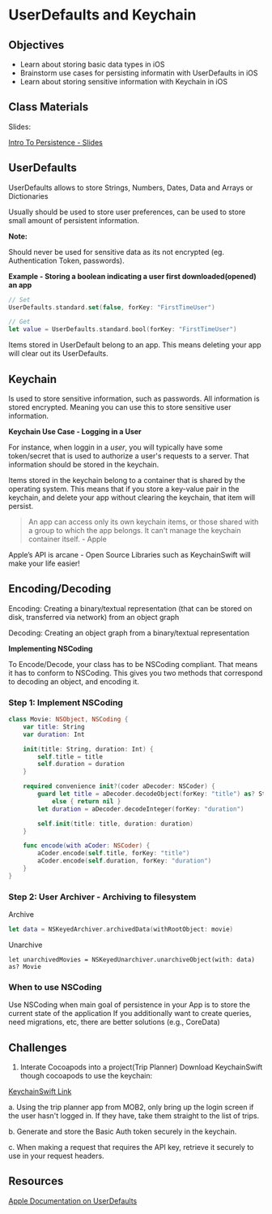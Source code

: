 # UserDefaults and Keychain

## Objectives
- Learn about storing basic data types in iOS
- Brainstorm use cases for persisting informatin with UserDefaults in iOS
- Learn about storing sensitive information with Keychain in iOS

## Class Materials

Slides:

[Intro To Persistence - Slides](intro-to-persistence.key)


## UserDefaults

UserDefaults allows to store Strings, Numbers, Dates, Data and
Arrays or Dictionaries

Usually should be used to store user preferences, can be used to store small amount of persistent information.

**Note:**

Should never be used for sensitive data as its not encrypted (eg. Authentication Token, passwords).

**Example - Storing a boolean indicating a user first downloaded(opened) an app**
```swift
// Set
UserDefaults.standard.set(false, forKey: "FirstTimeUser")

// Get
let value = UserDefaults.standard.bool(forKey: "FirstTimeUser")
```

Items stored in UserDefault belong to an app. This means deleting your app will clear out its UserDefaults.

## Keychain

Is used to store sensitive information, such as passwords. All information is stored encrypted. Meaning you can use this to store sensitive user information.

**Keychain Use Case - Logging in a User**

For instance, when loggin in a *user*, you will typically have some token/secret that is used to authorize a user's requests to a server. That information should be stored in the keychain.

Items stored in the keychain belong to a container that is shared by the operating system.
This means that if you store a key-value pair in the keychain, and delete your app without clearing the keychain, that item will persist.


> An app can access only its own keychain items, or those shared with a group to which the app belongs. It can't manage the keychain container itself. - Apple

Apple’s API is arcane - Open Source Libraries such as
KeychainSwift will make your life easier!


## Encoding/Decoding

Encoding: Creating a binary/textual representation (that can
be stored on disk, transferred via network) from an object
graph

Decoding: Creating an object graph from a binary/textual
representation

**Implementing NSCoding**

To Encode/Decode, your class has to be NSCoding compliant. That means it has to conform to NSCoding. This gives you two methods that correspond to decoding an object, and encoding it.


### Step 1: Implement NSCoding

```swift
class Movie: NSObject, NSCoding {
    var title: String
    var duration: Int

    init(title: String, duration: Int) {
        self.title = title
        self.duration = duration
    }

    required convenience init?(coder aDecoder: NSCoder) {
        guard let title = aDecoder.decodeObject(forKey: "title") as? String
            else { return nil }
        let duration = aDecoder.decodeInteger(forKey: "duration")

        self.init(title: title, duration: duration)
    }

    func encode(with aCoder: NSCoder) {
        aCoder.encode(self.title, forKey: "title")
        aCoder.encode(self.duration, forKey: "duration")
    }
}

```

### Step 2: User Archiver - Archiving to filesystem

Archive

```swift
let data = NSKeyedArchiver.archivedData(withRootObject: movie)
```

Unarchive

```
let unarchivedMovies = NSKeyedUnarchiver.unarchiveObject(with: data) as? Movie
```

### When to use NSCoding

Use NSCoding when main goal of persistence in your App is
to store the current state of the application
If you additionally want to create queries, need migrations,
etc, there are better solutions (e.g., CoreData)


## Challenges

1. Interate Cocoapods into a project(Trip Planner)
Download KeychainSwift though cocoapods to use the keychain:

[KeychainSwift Link](https://github.com/evgenyneu/keychain-swift#keychain_access_groups)

a. Using the trip planner app from MOB2, only bring up the login screen if the user hasn't logged in. If they have, take them straight to the list of trips.

b. Generate and store the Basic Auth token securely in the keychain.

c. When making a request that requires the API key, retrieve it securely to use in your request headers.


## Resources

[Apple Documentation on UserDefaults](https://developer.apple.com/documentation/foundation/userdefaults)

